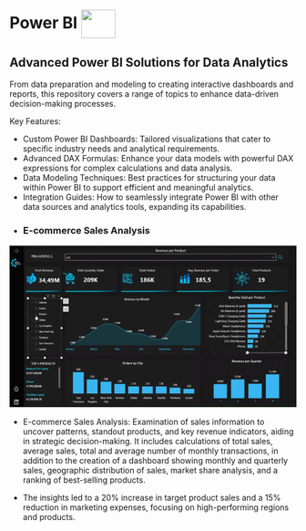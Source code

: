 # **Power BI**  <img align="center" height="50" width="60" src="https://raw.githubusercontent.com/microsoft/PowerBI-Icons/2bf1c982fb24528eee1559a96a25eb534c175cfd/SVG/Power-BI.svg" />
## Advanced Power BI Solutions for Data Analytics
From data preparation and modeling to creating interactive dashboards and reports, this repository covers a range of topics to enhance data-driven decision-making processes. 

Key Features:

- Custom Power BI Dashboards: Tailored visualizations that cater to specific industry needs and analytical requirements.
- Advanced DAX Formulas: Enhance your data models with powerful DAX expressions for complex calculations and data analysis.
- Data Modeling Techniques: Best practices for structuring your data within Power BI to support efficient and meaningful analytics.
- Integration Guides: How to seamlessly integrate Power BI with other data sources and analytics tools, expanding its capabilities.

* ### **E-commerce Sales Analysis**

<div align="center">

![Descrição do GIF](https://github.com/fabioolivei/Power_BI/blob/main/E-commerce%20Sales%20Analysis/E-commerce%20Sales%20Analysis..gif)

</div>

- E-commerce Sales Analysis: Examination of sales information to uncover patterns, standout products, and key revenue indicators, aiding in strategic decision-making. It includes calculations of total sales, average sales, total and average number of monthly transactions, in addition to the creation of a dashboard showing monthly and quarterly sales, geographic distribution of sales, market share analysis, and a ranking of best-selling products.

- The insights led to a 20% increase in target product sales and a 15% reduction in marketing expenses, focusing on high-performing regions and products.
